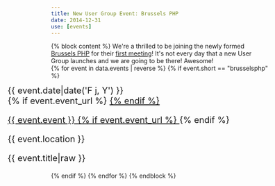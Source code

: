 ```yaml
---
title: New User Group Event: Brussels PHP
date: 2014-12-31
use: [events]
---
```

{% block content %}
We're a thrilled to be joining the newly formed <a href="//twitter.com/brusselsphp">Brussels PHP</a> for their 
<a href="//www.meetup.com/Brussels-PHP-Meetup">first meeting</a>! It's not every day that a new 
User Group launches and we are going to be there! Awesome!<br> 
    {% for event in data.events | reverse %}
        {% if event.short == "brusselsphp" %}
            <div class="row appearance" style="font-size:20px; margin-left:-100px">
                <div class="col-md-3 text-right appearance-date">
                    {{ event.date|date('F j, Y') }}
                </div>
                <div class="col-md-9 appearance-details">
                    {% if event.event_url %}
                        <a href="//{{ event.event_url }}">
                    {% endif %}
                    <p class="appearance-details__event">{{ event.event }}
                    {% if event.event_url %}
                        </a>
                    {% endif %}
                    <div class="appearance-details__location">{{ event.location }}</div>
                    <p class="appearance-details__title">{{ event.title|raw }}</p>
                </div>
            </div>
        {% endif %}
    {% endfor %}
{% endblock %}